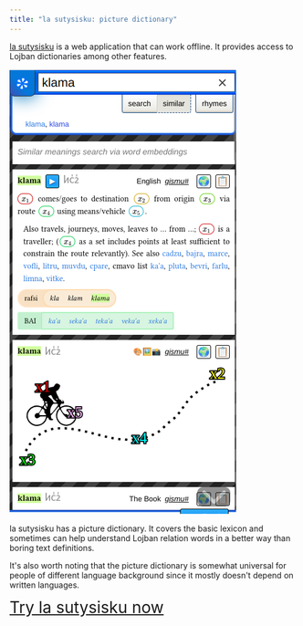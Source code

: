 ```yaml
---
title: "la sutysisku: picture dictionary"
---
```


[la sutysisku](https://la-lojban.github.io/sutysisku/lojban/#seskari=cnano&versio=masno&sisku=marvellous&bangu=en) is a web application that can work offline. It provides access to Lojban dictionaries among other features.

![la sutysisku - picture dictionary](/assets/arxivo/sutysisku_xraste.png)

la sutysisku has a picture dictionary. It covers the basic lexicon and sometimes can help understand Lojban relation words in a better way than boring text definitions.

It's also worth noting that the picture dictionary is somewhat universal for people of different language background since it mostly doesn't depend on written languages.

<div style="font-size:200%;">
<a href="https://la-lojban.github.io/sutysisku/lojban/#seskari=cnano&versio=masno&sisku=klama&bangu=en">Try la sutysisku now</a>
</div>
